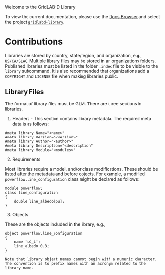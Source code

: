Welcome to the GridLAB-D Library

To view the current documentation, please use the [Docs Browser](http://docs.gridlabd.us/) and select the project [`gridlabd-library`](https://docs.gridlabd.us/index.html?owner=slacgismo&project=gridlabd-library&branch=master&folder=&doc=/README.md).

# Contributions

Libraries are stored by country, state/region, and organization, e.g., `US/CA/SLAC`.  Multiple library files may be stored in an organizations folders.  Published libraries must be listed in the folder `.index` file to be visible to the `library` subcommand.  It is also recommended that organizations add a `COPYRIGHT` and `LICENSE` file when making libraries public.

## Library Files

The format of library files must be GLM.  There are three sections in libraries.

1. Headers - This section contains library metadata.  The required meta data is as follows:

~~~
#meta library Name="<name>"
#meta library Version="<version>"
#meta library Author="<author>"
#meta library Description="<description"
#meta library Module="<modules>"
~~~

2. Requirements

Most libraries require a model, and/or class modifications.  These should be listed after the metadata and before objects.  For example, a modified `powerflow.line_configuration` class might be declared as follows:

~~~
module powerflow;
class line_configuration
{
	double line_albedo[pu];
}
~~~

3. Objects

These are the objects included in the library, e.g.,

~~~
object powerflow.line_configuration
{
	name "LC_1";
	line_albedo 0.3;
}

Note that library object names cannot begin with a numeric character. The convention is to prefix names with an acronym related to the library name.
